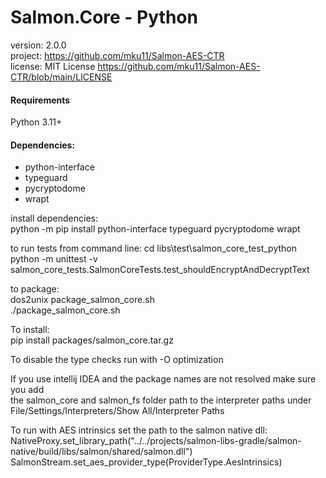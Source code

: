 # Salmon.Core - Python
version: 2.0.0  
project: https://github.com/mku11/Salmon-AES-CTR  
license: MIT License https://github.com/mku11/Salmon-AES-CTR/blob/main/LICENSE  

#### Requirements
Python 3.11+  

#### Dependencies:
* python-interface  
* typeguard
* pycryptodome
* wrapt
  
install dependencies:  
python -m pip install python-interface typeguard pycryptodome wrapt  
  
to run tests from command line:
cd libs\test\salmon_core_test_python\
python -m unittest -v salmon_core_tests.SalmonCoreTests.test_shouldEncryptAndDecryptText

to package:  
dos2unix package_salmon_core.sh  
./package_salmon_core.sh  
  
To install:  
pip install packages/salmon_core.tar.gz  
  
To disable the type checks run with -O optimization  
  
If you use intellij IDEA and the package names are not resolved make sure you add  
the salmon_core and salmon_fs folder path to the interpreter paths under File/Settings/Interpreters/Show All/Interpreter Paths  
  
To run with AES intrinsics set the path to the salmon native dll:  
NativeProxy.set_library_path("../../projects/salmon-libs-gradle/salmon-native/build/libs/salmon/shared/salmon.dll")  
SalmonStream.set_aes_provider_type(ProviderType.AesIntrinsics)  
